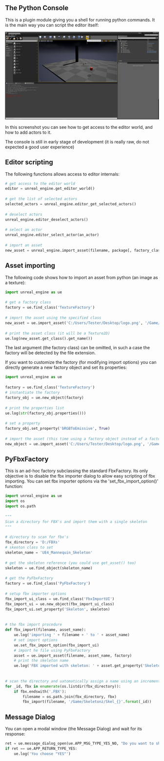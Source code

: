 The Python Console
------------------

This is a plugin module giving you a shell for running python commands. It is the main way you can script the editor itself:

![Alt text](screenshots/unreal_screenshot4.png?raw=true "Screenshot 4")

In this screenshot you can see how to get access to the editor world, and how to add actors to it.

The console is still in early stage of development (it is really raw, do not expected a good user experience)

Editor scripting
----------------

The following functions allows access to editor internals:

```py
# get access to the editor world
editor = unreal_engine.get_editor_world()

# get the list of selected actors
selected_actors = unreal_engine.editor_get_selected_actors()

# deselect actors
unreal_engine.editor_deselect_actors()

# select an actor
unreal_engine.editor_select_actor(an_actor)

# import an asset
new_asset = unreal_engine.import_asset(filename, package[, factory_class])
```

Asset importing
---------------

The following code shows how to import an asset from python (an image as a texture):

```py
import unreal_engine as ue

# get a factory class
factory = ue.find_class('TextureFactory')

# import the asset using the specified class
new_asset = ue.import_asset('C:/Users/Tester/Desktop/logo.png', '/Game/FooBar/Foo', factory)

# print the asset class (it will be a Texture2D)
ue.log(new_asset.get_class().get_name())
```

The last argument (the factory class) can be omitted, in such a case the factory will be detected by the file extension.

If you want to customize the factory (for modifying import options) you can directly generate a new factory object and set its properties:

```py
import unreal_engine as ue

factory = ue.find_class('TextureFactory')
# instantiate the factory
factory_obj = ue.new_object(factory)

# print the properties list
ue.log(str(factory_obj.properties()))

# set a property
factory_obj.set_property('bRGBToEmissive', True)

# import the asset (this time using a factory object instead of a factory class)
new_object = ue.import_asset('C:/Users/Tester/Desktop/logo.png', '/Game/FooBar/20tab', factory_obj)
```

PyFbxFactory
------------

This is an ad-hoc factory subclassing the standard FbxFactory. Its only objective is to disable the fbx importer dialog to allow easy scripting of fbx importing. You can set fbx importer options via the 'set_fbx_import_option()' function:

```py
import unreal_engine as ue
import os
import os.path

"""
Scan a directory for FBX's and import them with a single skeleton
"""

# directory to scan for fbx's
fbx_directory = 'D:/FBXs'
# skeoton class to set
skeleton_name = 'UE4_Mannequin_Skeleton'

# get the skeleton reference (you could use get_asset() too)
skeleton = ue.find_object(skeleton_name)

# get the PyFbxFactory
factory = ue.find_class('PyFbxFactory')

# setup fbx importer options
fbx_import_ui_class = ue.find_class('FbxImportUI')
fbx_import_ui = ue.new_object(fbx_import_ui_class)
fbx_import_ui.set_property('Skeleton', skeleton)


# the fbx import procedure
def fbx_import(filename, asset_name):
    ue.log('importing ' + filename + ' to ' + asset_name)
    # set import options
    ue.set_fbx_import_option(fbx_import_ui)
    # import he file using PyFbxFactory
    asset = ue.import_asset(filename, asset_name, factory)
    # print the skeleton name
    ue.log('FBX imported with skeleton: ' + asset.get_property('Skeleton').get_name())
    
    
# scan the directory and uatomatically assign a name using an incremental id
for _id, fbx in enumerate(os.listdir(fbx_directory)):
    if fbx.endswith('.FBX'):
        filename = os.path.join(fbx_directory, fbx)
        fbx_import(filename, '/Game/Skeletonz/Skel_{}'.format(_id))
```

Message Dialog
--------------

You can open a modal window (the Message Dialog) and wait for its response:

```py
ret = ue.message_dialog_open(ue.APP_MSG_TYPE_YES_NO, "Do you want to shot ?")
if ret == ue.APP_RETURN_TYPE_YES:
    ue.log('You choose "YES"')
```
